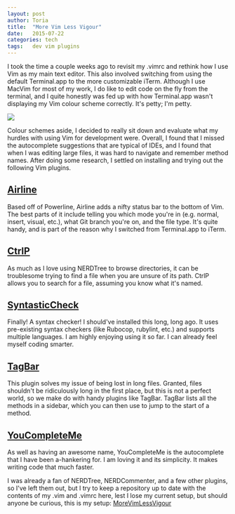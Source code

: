 ```yaml
---
layout:	post
author:	Toria
title:	"More Vim Less Vigour"
date:	2015-07-22
categories:	tech
tags:	dev vim plugins
---
```


I took the time a couple weeks ago to revisit my .vimrc and rethink how I use Vim as my main text editor. This also involved switching from using the default Terminal.app to the more customizable iTerm. Although I use MacVim for most of my work, I do like to edit code on the fly from the terminal, and I quite honestly was fed up with how Terminal.app wasn't displaying my Vim colour scheme correctly. It's petty; I'm petty.

[<img class="content-img" src="https://s3-us-west-2.amazonaws.com/img.toriatalks/vim.png">](https://s3-us-west-2.amazonaws.com/img.toriatalks/vim.png)

Colour schemes aside, I decided to really sit down and evaluate what my hurdles with using Vim for development were. Overall, I found that I missed the autocomplete suggestions that are typical of IDEs, and I found that when I was editing large files, it was hard to navigate and remember method names. After doing some research, I settled on installing and trying out the following Vim plugins.

[Airline][airline]
-------

Based off of Powerline, Airline adds a nifty status bar to the bottom of Vim. The best parts of it include telling you which mode you're in (e.g. normal, insert, visual, etc.), what Git branch you're on, and the file type. It's quite handy, and is part of the reason why I switched from Terminal.app to iTerm.

[CtrlP][ctrlp]
-----

As much as I love using NERDTree to browse directories, it can be troublesome trying to find a file when you are unsure of its path. CtrlP allows you to search for a file, assuming you know what it's named.

[SyntasticCheck][syntastic]
--------------

Finally! A syntax checker! I should've installed this long, long ago. It uses pre-existing syntax checkers (like Rubocop, rubylint, etc.) and supports multiple languages. I am highly enjoying using it so far. I can already feel myself coding smarter.

[TagBar][tagbar]
------

This plugin solves my issue of being lost in long files. Granted, files shouldn't be ridiculously long in the first place, but this is not a perfect world, so we make do with handy plugins like TagBar. TagBar lists all the methods in a sidebar, which you can then use to jump to the start of a method.

[YouCompleteMe][ycm]
------------

As well as having an awesome name, YouCompleteMe is the autocomplete that I have been a-hankering for. I am loving it and its simplicity. It makes writing code that much faster.

I was already a fan of NERDTree, NERDCommenter, and a few other plugins, so I've left them out, but I try to keep a repository up to date with the contents of my .vim and .vimrc here, lest I lose my current setup, but should anyone be curious, this is my setup: [MoreVimLessVigour][vimrc]

[airline]:https://github.com/bling/vim-airline
[ctrlp]:http://kien.github.io/ctrlp.vim/
[syntastic]:https://github.com/scrooloose/syntastic
[tagbar]:http://majutsushi.github.io/tagbar/
[ycm]:http://valloric.github.io/YouCompleteMe/
[vimrc]:https://github.com/vlouie/MoreVimLessVigour
